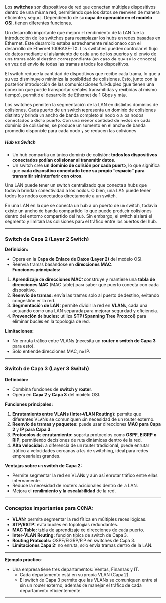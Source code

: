 Los **switches** son dispositivos de red que conectan múltiples dispositivos dentro de una misma red, permitiendo que los datos se reenvíen de manera eficiente y segura. Dependiendo de su **capa de operación en el modelo OSI**, tienen diferentes funciones.

Un desarrollo importante que mejoró el rendimiento de la LAN fue la introducción de los switches para reemplazar los hubs en redes basadas en Ethernet. Este desarrollo estaba estrechamente relacionado con el desarrollo de Ethernet 100BASE‐TX. Los switches pueden controlar el flujo de datos mediante el aislamiento de cada uno de los puertos y el envío de una trama sólo al destino correspondiente (en caso de que se lo conozca) en vez del envío de todas las tramas a todos los dispositivos.

El switch reduce la cantidad de dispositivos que recibe cada trama, lo que a su vez disminuye o minimiza la posibilidad de colisiones. Esto, junto con la posterior introducción de las comunicaciones full‐duplex (que tienen una conexión que puede transportar señales transmitidas y recibidas al mismo tiempo), permitió el desarrollo de Ethernet de 1 Gbps y más.

Los switches permiten la segmentación de la LAN en distintos dominios de colisiones. Cada puerto de un switch representa un dominio de colisiones distinto y brinda un ancho de banda completo al nodo o a los nodos conectados a dicho puerto. Con una menor cantidad de nodos en cada dominio de colisiones, se produce un aumento en el ancho de banda promedio disponible para cada nodo y se reducen las colisiones

##### Hub vs Switch
- Un hub compartía un único dominio de colisión: **todos los dispositivos conectados podían colisionar al transmitir datos**.
- Un switch crea **un dominio de colisión por cada puerto**, lo que significa que **cada dispositivo conectado tiene su propio “espacio” para transmitir sin interferir con otros**.

Una LAN puede tener un switch centralizado que conecta a hubs que todavía brindan conectividad a los nodos. O bien, una LAN puede tener todos los nodos conectados directamente a un switch. 

En una LAN en la que se conecta un hub a un puerto de un switch, todavía existe un ancho de banda compartido, lo que puede producir colisiones dentro del entorno compartido del hub. Sin embargo, el switch aislará el segmento y limitará las colisiones para el tráfico entre los puertos del hub.

---

### **Switch de Capa 2 (Layer 2 Switch)**

**Definición:**
- Opera en la **Capa de Enlace de Datos (Layer 2)** del modelo OSI.
 - Reenvía tramas basándose en **direcciones MAC**.    
**Funciones principales:**

1. **Aprendizaje de direcciones MAC:** construye y mantiene una **tabla de direcciones MAC** (MAC table) para saber qué puerto conecta con cada dispositivo.
2. **Reenvío de tramas:** envía las tramas solo al puerto de destino, evitando congestión en la red.
3. **Segmentación de LAN:** permite dividir la red en **VLANs**, cada una actuando como una LAN separada para mejorar seguridad y eficiencia.
4. **Prevención de bucles:** utiliza **STP (Spanning Tree Protocol)** para eliminar bucles en la topología de red.

**Limitaciones:**
- No enruta tráfico entre VLANs (necesita un **router o switch de Capa 3** para esto).
- Solo entiende direcciones MAC, no IP.

---

### **Switch de Capa 3 (Layer 3 Switch)**

**Definición:**

- Combina funciones de **switch y router**.
- Opera en **Capa 2 y Capa 3** del modelo OSI.

**Funciones principales:**

1. **Enrutamiento entre VLANs (Inter-VLAN Routing):** permite que diferentes VLANs se comuniquen sin necesidad de un router externo.
2. **Reenvío de tramas y paquetes:** puede usar direcciones **MAC para Capa 2** y **IP para Capa 3**.
3. **Protocolos de enrutamiento:** soporta protocolos como **OSPF, EIGRP o RIP**, permitiendo decisiones de ruta dinámicas dentro de la red.
4. **Alta velocidad:** a diferencia de un router tradicional, puede enrutar tráfico a velocidades cercanas a las de switching, ideal para redes empresariales grandes.

**Ventajas sobre un switch de Capa 2:**

- Permite segmentar la red en VLANs y aún así enrutar tráfico entre ellas internamente.
- Reduce la necesidad de routers adicionales dentro de la LAN.
- Mejora el **rendimiento y la escalabilidad** de la red.

---

### **Conceptos importantes para CCNA:**

- **VLAN:** permite segmentar la red física en múltiples redes lógicas.
- **STP/RSTP:** evita bucles en topologías redundantes.
- **MAC Table:** tabla de aprendizaje de direcciones de cada puerto.
- **Inter-VLAN Routing:** función típica de switch de Capa 3.
- **Routing Protocols:** OSPF/EIGRP/RIP en switches de Capa 3.
- **Limitaciones Capa 2:** no enruta, solo envía tramas dentro de la LAN.
---

 **Ejemplo práctico:**
- Una empresa tiene tres departamentos: Ventas, Finanzas y IT.
    - Cada departamento está en su propia VLAN (Capa 2).
    - El switch de Capa 3 permite que las VLANs se comuniquen entre sí sin un router externo, además de manejar el tráfico de cada departamento eficientemente.
---

